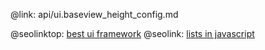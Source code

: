 @link: api/ui.baseview_height_config.md

@seolinktop: [best ui framework](https://webix.com)
@seolink: [lists in javascript](https://webix.com/widget/list/)